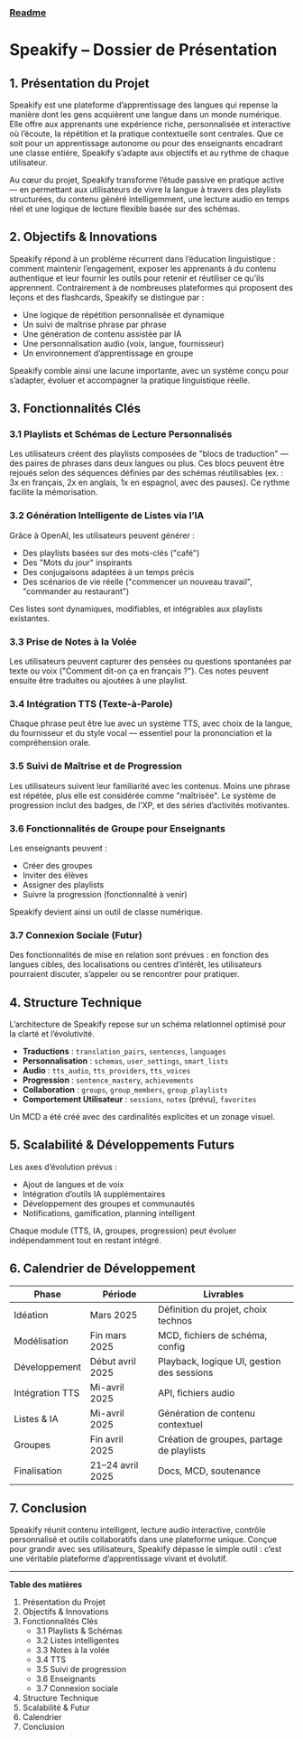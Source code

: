 ### [Readme](https://github.com/BlackSheep-78/speakify/blob/main/README.md)

# Speakify – Dossier de Présentation

## 1. Présentation du Projet

Speakify est une plateforme d’apprentissage des langues qui repense la manière dont les gens acquièrent une langue dans un monde numérique. Elle offre aux apprenants une expérience riche, personnalisée et interactive où l’écoute, la répétition et la pratique contextuelle sont centrales. Que ce soit pour un apprentissage autonome ou pour des enseignants encadrant une classe entière, Speakify s’adapte aux objectifs et au rythme de chaque utilisateur.

Au cœur du projet, Speakify transforme l’étude passive en pratique active — en permettant aux utilisateurs de vivre la langue à travers des playlists structurées, du contenu généré intelligemment, une lecture audio en temps réel et une logique de lecture flexible basée sur des schémas.

## 2. Objectifs & Innovations

Speakify répond à un problème récurrent dans l’éducation linguistique : comment maintenir l’engagement, exposer les apprenants à du contenu authentique et leur fournir les outils pour retenir et réutiliser ce qu’ils apprennent. Contrairement à de nombreuses plateformes qui proposent des leçons et des flashcards, Speakify se distingue par :

- Une logique de répétition personnalisée et dynamique  
- Un suivi de maîtrise phrase par phrase  
- Une génération de contenu assistée par IA  
- Une personnalisation audio (voix, langue, fournisseur)  
- Un environnement d’apprentissage en groupe  

Speakify comble ainsi une lacune importante, avec un système conçu pour s’adapter, évoluer et accompagner la pratique linguistique réelle.

## 3. Fonctionnalités Clés

### 3.1 Playlists et Schémas de Lecture Personnalisés

Les utilisateurs créent des playlists composées de "blocs de traduction" — des paires de phrases dans deux langues ou plus. Ces blocs peuvent être rejoués selon des séquences définies par des schémas réutilisables (ex. : 3x en français, 2x en anglais, 1x en espagnol, avec des pauses). Ce rythme facilite la mémorisation.

### 3.2 Génération Intelligente de Listes via l’IA

Grâce à OpenAI, les utilisateurs peuvent générer :

- Des playlists basées sur des mots-clés ("café")  
- Des "Mots du jour" inspirants  
- Des conjugaisons adaptées à un temps précis  
- Des scénarios de vie réelle ("commencer un nouveau travail", "commander au restaurant")  

Ces listes sont dynamiques, modifiables, et intégrables aux playlists existantes.

### 3.3 Prise de Notes à la Volée

Les utilisateurs peuvent capturer des pensées ou questions spontanées par texte ou voix ("Comment dit-on ça en français ?"). Ces notes peuvent ensuite être traduites ou ajoutées à une playlist.

### 3.4 Intégration TTS (Texte-à-Parole)

Chaque phrase peut être lue avec un système TTS, avec choix de la langue, du fournisseur et du style vocal — essentiel pour la prononciation et la compréhension orale.

### 3.5 Suivi de Maîtrise et de Progression

Les utilisateurs suivent leur familiarité avec les contenus. Moins une phrase est répétée, plus elle est considérée comme "maîtrisée". Le système de progression inclut des badges, de l’XP, et des séries d’activités motivantes.

### 3.6 Fonctionnalités de Groupe pour Enseignants

Les enseignants peuvent :

- Créer des groupes  
- Inviter des élèves  
- Assigner des playlists  
- Suivre la progression (fonctionnalité à venir)  

Speakify devient ainsi un outil de classe numérique.

### 3.7 Connexion Sociale (Futur)

Des fonctionnalités de mise en relation sont prévues : en fonction des langues cibles, des localisations ou centres d’intérêt, les utilisateurs pourraient discuter, s’appeler ou se rencontrer pour pratiquer.

## 4. Structure Technique

L’architecture de Speakify repose sur un schéma relationnel optimisé pour la clarté et l’évolutivité.

- **Traductions** : `translation_pairs`, `sentences`, `languages`  
- **Personnalisation** : `schemas`, `user_settings`, `smart_lists`  
- **Audio** : `tts_audio`, `tts_providers`, `tts_voices`  
- **Progression** : `sentence_mastery`, `achievements`  
- **Collaboration** : `groups`, `group_members`, `group_playlists`  
- **Comportement Utilisateur** : `sessions`, `notes` (prévu), `favorites`  

Un MCD a été créé avec des cardinalités explicites et un zonage visuel.

## 5. Scalabilité & Développements Futurs

Les axes d’évolution prévus :

- Ajout de langues et de voix  
- Intégration d’outils IA supplémentaires  
- Développement des groupes et communautés  
- Notifications, gamification, planning intelligent  

Chaque module (TTS, IA, groupes, progression) peut évoluer indépendamment tout en restant intégré.

## 6. Calendrier de Développement

| Phase              | Période           | Livrables                                        |
|-------------------|-------------------|--------------------------------------------------|
| Idéation           | Mars 2025         | Définition du projet, choix technos              |
| Modélisation       | Fin mars 2025     | MCD, fichiers de schéma, config                  |
| Développement      | Début avril 2025  | Playback, logique UI, gestion des sessions       |
| Intégration TTS    | Mi-avril 2025     | API, fichiers audio                              |
| Listes & IA        | Mi-avril 2025     | Génération de contenu contextuel                 |
| Groupes            | Fin avril 2025    | Création de groupes, partage de playlists        |
| Finalisation       | 21–24 avril 2025  | Docs, MCD, soutenance                            |

## 7. Conclusion

Speakify réunit contenu intelligent, lecture audio interactive, contrôle personnalisé et outils collaboratifs dans une plateforme unique. Conçue pour grandir avec ses utilisateurs, Speakify dépasse le simple outil : c’est une véritable plateforme d’apprentissage vivant et évolutif.

---

**Table des matières**  
1. Présentation du Projet  
2. Objectifs & Innovations  
3. Fonctionnalités Clés  
   - 3.1 Playlists & Schémas  
   - 3.2 Listes intelligentes  
   - 3.3 Notes à la volée  
   - 3.4 TTS  
   - 3.5 Suivi de progression  
   - 3.6 Enseignants  
   - 3.7 Connexion sociale  
4. Structure Technique  
5. Scalabilité & Futur  
6. Calendrier  
7. Conclusion  

